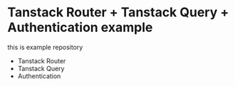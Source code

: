 # Tanstack Router + Tanstack Query + Authentication example


this is example repository

- Tanstack Router
- Tanstack Query
- Authentication
